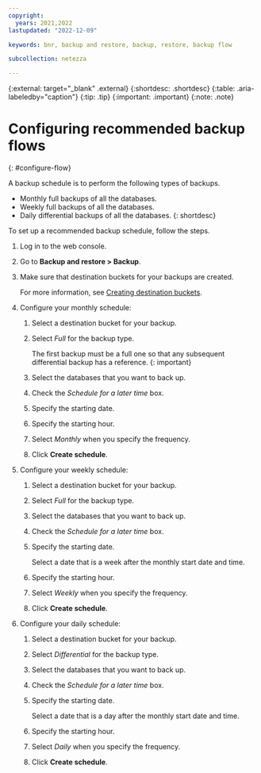 ```yaml
---
copyright:
  years: 2021,2022
lastupdated: "2022-12-09"

keywords: bnr, backup and restore, backup, restore, backup flow

subcollection: netezza

---
```


{:external: target="_blank" .external}
{:shortdesc: .shortdesc}
{:table: .aria-labeledby="caption"}
{:tip: .tip}
{:important: .important}
{:note: .note}

# Configuring recommended backup flows
{: #configure-flow}

A backup schedule is to perform the following types of backups.

- Monthly full backups of all the databases.
- Weekly full backups of all the databases.
- Daily differential backups of all the databases.
{: shortdesc}

To set up a recommended backup schedule, follow the steps.

1. Log in to the web console.
1. Go to **Backup and restore > Backup**.
1. Make sure that destination buckets for your backups are created.

   For more information, see [Creating destination buckets](/docs/netezza?topic=netezza-bnr-overview#create-destinations).  

1. Configure your monthly schedule:

   1. Select a destination bucket for your backup.
   1. Select *Full* for the backup type.

      The first backup must be a full one so that any subsequent differential backup has a reference.
      {: important}

   1. Select the databases that you want to back up.
   1. Check the *Schedule for a later time* box.
   1. Specify the starting date.
   1. Specify the starting hour.
   1. Select *Monthly* when you specify the frequency.
   1. Click **Create schedule**.

1. Configure your weekly schedule:

   1. Select a destination bucket for your backup.
   1. Select *Full* for the backup type.
   1. Select the databases that you want to back up.
   1. Check the *Schedule for a later time* box.
   1. Specify the starting date.

      Select a date that is a week after the monthly start date and time.

   1. Specify the starting hour.
   1. Select *Weekly* when you specify the frequency.
   1. Click **Create schedule**.

1. Configure your daily schedule:

   1. Select a destination bucket for your backup.
   1. Select *Differential* for the backup type.
   1. Select the databases that you want to back up.
   1. Check the *Schedule for a later time* box.
   1. Specify the starting date.

      Select a date that is a day after the monthly start date and time.

   1. Specify the starting hour.
   1. Select *Daily* when you specify the frequency.
   1. Click **Create schedule**.
